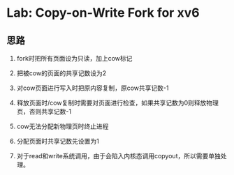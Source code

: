 # Lab: Copy-on-Write Fork for xv6

## 思路
1. fork时把所有页面设为只读，加上cow标记
2. 把被cow的页面的共享记数设为2
3. 对cow页面进行写入时把原内容复制，原cow共享记数-1

4. 释放页面时/cow复制时需要对页面进行检查，如果共享记数为0则释放物理页，否则共享记数-1
5. cow无法分配新物理页时终止进程

6. 分配页面时共享记数先设置为1

7. 对于read和write系统调用，由于会陷入内核态调用copyout，所以需要单独处理。